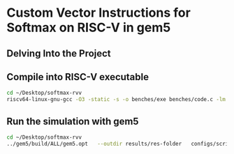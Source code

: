 # Custom Vector Instructions for Softmax on RISC-V in gem5

## Delving Into the Project

## Compile into RISC-V executable

```bash
cd ~/Desktop/softmax-rvv
riscv64-linux-gnu-gcc -O3 -static -s -o benches/exe benches/code.c -lm
```
## Run the simulation with gem5

```bash
cd ~/Desktop/softmax-rvv
../gem5/build/ALL/gem5.opt   --outdir results/res-folder   configs/script.py --bin $(pwd)/benches/exe
```

